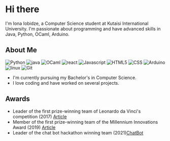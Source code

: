 # Hi there
I'm Iona Iobidze, a Computer Science student at Kutaisi International University. I'm passionate about programming and have advanced skills in Java, Python, OCaml, Arduino.

## About Me
![Python](https://img.shields.io/badge/Python-3776AB?style=for-the-badge&logo=python&logoColor=white)
![java](https://img.shields.io/badge/java-red?style=for-the-badge&logo=java&logoColor=white)
![OCaml](https://img.shields.io/badge/OCaml-EC6813?style=for-the-badge&logo=ocaml&logoColor=white)
![react](https://img.shields.io/badge/react-282c34?style=for-the-badge&logo=react&logoColor=61dafb)
![Javascript](https://img.shields.io/badge/Javascript-F7DF1E?style=for-the-badge&logo=javascript&logoColor=black)
![HTML5](https://img.shields.io/badge/HTML5-E34F26?style=for-the-badge&logo=html5&logoColor=white)
![CSS](https://img.shields.io/badge/CSS-1572B6?style=for-the-badge&logo=css3&logoColor=white)
![Arduino](https://img.shields.io/badge/Arduino-00979D?style=for-the-badge&logo=arduino&logoColor=white)
![linux](https://img.shields.io/badge/linux-black?style=for-the-badge&logo=linux&logoColor=yelow)
![Git](https://img.shields.io/badge/Git-100000?style=for-the-badge&logo=git&logoColor=white)

- I'm currently pursuing my Bachelor's in Computer Science.
- I love coding and have worked on several projects.

## Awards

- Leader of the first prize-winning team of Leonardo da Vinci's competition (2017) [Article](https://edu.aris.ge/news/qutaiseli-moswavleebis-gamogoneba-mushaobas-usafrtxos-gaxdis-ra-aris-mandzilis-mzomi-roboti.html)
- Member of the first prize-winning team of the Millennium Innovations Award (2019) [Article](https://georgiaembassyusa.org/2019/06/28/young-georgian-inventors-to-travel-to-nasa/)
- Leader of the chat bot hackathon winning team (2021)[ChatBot](https://www.animachatbotics.com/chatbot/Chat/3673)
